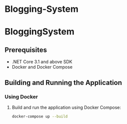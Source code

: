 # Blogging-System
# BloggingSystem

## Prerequisites
- .NET Core 3.1 and above SDK
- Docker and Docker Compose

## Building and Running the Application

### Using Docker

1. Build and run the application using Docker Compose:
   ```sh
   docker-compose up --build
